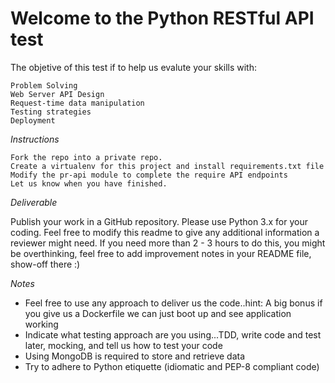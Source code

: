 Welcome to the Python RESTful API test
======================================


The objetive of this test if to help us evalute your skills with:

    Problem Solving
    Web Server API Design
    Request-time data manipulation
    Testing strategies
    Deployment

*Instructions*

    Fork the repo into a private repo.
    Create a virtualenv for this project and install requirements.txt file
    Modify the pr-api module to complete the require API endpoints
    Let us know when you have finished.

*Deliverable*

Publish your work in a GitHub repository. Please use Python 3.x for your coding. Feel free to modify this readme to give any additional information a reviewer might need.
If you need more than 2 - 3 hours to do this, you might be overthinking, feel free to add improvement notes in your README file, show-off there :)


*Notes*

* Feel free to use any approach to deliver us the code..hint: A big bonus if you give us a Dockerfile we can just boot up and see application working
* Indicate what testing approach are you using...TDD, write code and test later, mocking, and tell us how to test your code
* Using MongoDB is required to store and retrieve data
* Try to adhere to Python etiquette (idiomatic and PEP-8 compliant code)
